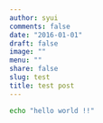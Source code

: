 ```yaml
---
author: syui
comments: false
date: "2016-01-01"
draft: false
image: ""
menu: ""
share: false
slug: test
title: test post
---
```


```bash
echo "hello world !!"
```
